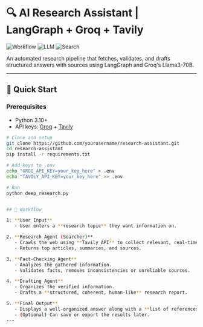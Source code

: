 # 🔍 AI Research Assistant | LangGraph + Groq + Tavily

![Workflow](https://img.shields.io/badge/Workflow-LangGraph-blue) 
![LLM](https://img.shields.io/badge/LLM-Llama3--70B-orange) 
![Search](https://img.shields.io/badge/Search-Tavily-green)

An automated research pipeline that fetches, validates, and drafts structured answers with sources using LangGraph and Groq's Llama3-70B.

---

## 🚀 Quick Start

### Prerequisites
- Python 3.10+
- API keys: [Groq](https://console.groq.com/) + [Tavily](https://app.tavily.com/)

```bash
# Clone and setup
git clone https://github.com/yourusername/research-assistant.git
cd research-assistant
pip install -r requirements.txt

# Add keys to .env
echo "GROQ_API_KEY=your_key_here" > .env
echo "TAVILY_API_KEY=your_key_here" >> .env

# Run
python deep_research.py


## 🧩 Workflow

1. **User Input**
   - User enters a **research topic** they want information on.

2. **Research Agent (Searcher)**
   - Crawls the web using **Tavily API** to collect relevant, real-time data.
   - Returns top articles, summaries, and sources.

3. **Fact-Checking Agent**
   - Analyzes the gathered information.
   - Validates facts, removes inconsistencies or unreliable sources.

4. **Drafting Agent**
   - Organizes the verified information.
   - Drafts a **structured, coherent, human-like** research report.

5. **Final Output**
   - Displays a well-organized answer along with a **list of references**.
   - (Optional) Can save or export the results later.
---
